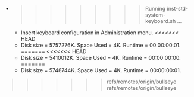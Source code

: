 * >>>>>>>>> Running inst-std-system-keyboard.sh ...
  * Insert keyboard configuration in Administration menu.
<<<<<<< HEAD
  * Disk size = 5757276K. Space Used = 4K. Runtime = 00:00:00:01.
=======
<<<<<<< HEAD
  * Disk size = 5410012K. Space Used = 4K. Runtime = 00:00:00:00.
=======
  * Disk size = 5748744K. Space Used = 4K. Runtime = 00:00:00:01.
>>>>>>> refs/remotes/origin/bullseye
>>>>>>> refs/remotes/origin/bullseye

